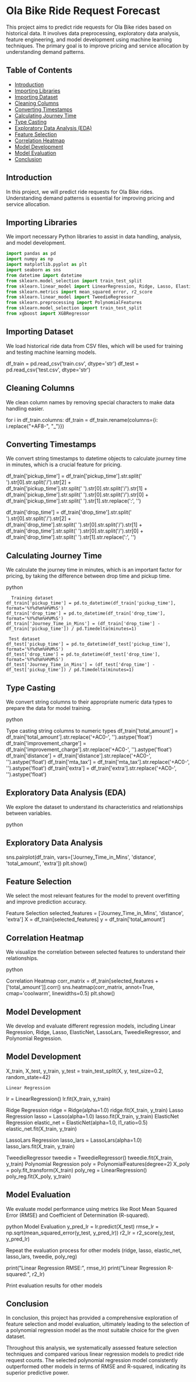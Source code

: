  
# Ola Bike Ride Request Forecast

This project aims to predict ride requests for Ola Bike rides based on historical data. It involves data preprocessing, exploratory data analysis, feature engineering, and model development using machine learning techniques. The primary goal is to improve pricing and service allocation by understanding demand patterns.

## Table of Contents
- [Introduction](#introduction)
- [Importing Libraries](#importing-libraries)
- [Importing Dataset](#importing-dataset)
- [Cleaning Columns](#cleaning-columns)
- [Converting Timestamps](#converting-timestamps)
- [Calculating Journey Time](#calculating-journey-time)
- [Type Casting](#type-casting)
- [Exploratory Data Analysis (EDA)](#exploratory-data-analysis)
- [Feature Selection](#feature-selection)
- [Correlation Heatmap](#correlation-heatmap)
- [Model Development](#model-development)
- [Model Evaluation](#model-evaluation)
- [Conclusion](#conclusion)

## Introduction

In this project, we will predict ride requests for Ola Bike rides. Understanding demand patterns is essential for improving pricing and service allocation.

## Importing Libraries

We import necessary Python libraries to assist in data handling, analysis, and model development.
 
 ```python
import pandas as pd
import numpy as np
import matplotlib.pyplot as plt
import seaborn as sns
from datetime import datetime
from sklearn.model_selection import train_test_split
from sklearn.linear_model import LinearRegression, Ridge, Lasso, ElasticNet, LassoLars
from sklearn.metrics import mean_squared_error, r2_score
from sklearn.linear_model import TweedieRegressor
from sklearn.preprocessing import PolynomialFeatures
from sklearn.model_selection import train_test_split
from xgboost import XGBRegressor
```
## Importing Dataset

We load historical ride data from CSV files, which will be used for training and testing machine learning models.

 
df_train = pd.read_csv('train.csv', dtype='str')
df_test = pd.read_csv('test.csv', dtype='str')

## Cleaning Columns

We clean column names by removing special characters to make data handling easier.

 

for i in df_train.columns:
    df_train = df_train.rename(columns={i: i.replace("+AF8-", "_")})

## Converting Timestamps

We convert string timestamps to datetime objects to calculate journey time in minutes, which is a crucial feature for pricing.

 

df_train['pickup_time'] = df_train['pickup_time'].str.split(' ').str[0].str.split('/').str[2] + \
                        df_train['pickup_time'].str.split(' ').str[0].str.split('/').str[1] + \
                        df_train['pickup_time'].str.split(' ').str[0].str.split('/').str[0] + \
                        df_train['pickup_time'].str.split(' ').str[1].str.replace(':', '')

df_train['drop_time'] = df_train['drop_time'].str.split(' ').str[0].str.split('/').str[2] + \
                        df_train['drop_time'].str.split(' ').str[0].str.split('/').str[1] + \
                        df_train['drop_time'].str.split(' ').str[0].str.split('/').str[0] + \
                        df_train['drop_time'].str.split(' ').str[1].str.replace(':', '')

## Calculating Journey Time

We calculate the journey time in minutes, which is an important factor for pricing, by taking the difference between drop time and pickup time.

 
python
```
  Training dataset
df_train['pickup_time'] = pd.to_datetime(df_train['pickup_time'], format='%Y%d%m%H%M%S')
df_train['drop_time'] = pd.to_datetime(df_train['drop_time'], format='%Y%d%m%H%M%S')
df_train['Journey_Time_in_Mins'] = (df_train['drop_time'] - df_train['pickup_time']) / pd.Timedelta(minutes=1)

 Test dataset
df_test['pickup_time'] = pd.to_datetime(df_test['pickup_time'], format='%Y%d%m%H%M%S')
df_test['drop_time'] = pd.to_datetime(df_test['drop_time'], format='%Y%d%m%H%M%S')
df_test['Journey_Time_in_Mins'] = (df_test['drop_time'] - df_test['pickup_time']) / pd.Timedelta(minutes=1)
```
## Type Casting

We convert string columns to their appropriate numeric data types to prepare the data for model training.

python

  Type casting string columns to numeric types
df_train['total_amount'] = df_train['total_amount'].str.replace('+AC0-', '').astype('float')
df_train['improvement_charge'] = df_train['improvement_charge'].str.replace('+AC0-', '').astype('float')
df_train['distance'] = df_train['distance'].str.replace('+AC0-', '').astype('float')
df_train['mta_tax'] = df_train['mta_tax'].str.replace('+AC0-', '').astype('float')
df_train['extra'] = df_train['extra'].str.replace('+AC0-', '').astype('float')

## Exploratory Data Analysis (EDA)

We explore the dataset to understand its characteristics and relationships between variables.

python

## Exploratory Data Analysis
sns.pairplot(df_train, vars=['Journey_Time_in_Mins', 'distance', 'total_amount', 'extra'])
plt.show()

## Feature Selection

We select the most relevant features for the model to prevent overfitting and improve prediction accuracy.

 
  Feature Selection
selected_features = ['Journey_Time_in_Mins', 'distance', 'extra']
X = df_train[selected_features]
y = df_train['total_amount']

## Correlation Heatmap

We visualize the correlation between selected features to understand their relationships.

python

 Correlation Heatmap
corr_matrix = df_train[selected_features + ['total_amount']].corr()
sns.heatmap(corr_matrix, annot=True, cmap='coolwarm', linewidths=0.5)
plt.show()

## Model Development

We develop and evaluate different regression models, including Linear Regression, Ridge, Lasso, ElasticNet, LassoLars, TweedieRegressor, and Polynomial Regression.

 

##   Model Development
X_train, X_test, y_train, y_test = train_test_split(X, y, test_size=0.2, random_state=42)

    Linear Regression
lr = LinearRegression()
lr.fit(X_train, y_train)

  Ridge Regression
ridge = Ridge(alpha=1.0)
ridge.fit(X_train, y_train)
  Lasso Regression
lasso = Lasso(alpha=1.0)
lasso.fit(X_train, y_train)
  ElasticNet Regression
elastic_net = ElasticNet(alpha=1.0, l1_ratio=0.5)
elastic_net.fit(X_train, y_train)

  LassoLars Regression
lasso_lars = LassoLars(alpha=1.0)
lasso_lars.fit(X_train, y_train)

  TweedieRegressor
tweedie = TweedieRegressor()
tweedie.fit(X_train, y_train)
  Polynomial Regression
poly = PolynomialFeatures(degree=2)
X_poly = poly.fit_transform(X_train)
poly_reg = LinearRegression()
poly_reg.fit(X_poly, y_train)

## Model Evaluation

We evaluate model performance using metrics like Root Mean Squared Error (RMSE) and Coefficient of Determination (R-squared).

python
  Model Evaluation
y_pred_lr = lr.predict(X_test)
rmse_lr = np.sqrt(mean_squared_error(y_test, y_pred_lr))
r2_lr = r2_score(y_test, y_pred_lr)

  Repeat the evaluation process for other models (ridge, lasso, elastic_net, lasso_lars, tweedie, poly_reg)
 

print("Linear Regression RMSE:", rmse_lr)
print("Linear Regression R-squared:", r2_lr)

 Print evaluation results for other models
 

## Conclusion

In conclusion, this project has provided a comprehensive exploration of feature selection and model evaluation, ultimately leading to the selection of a polynomial regression model as the most suitable choice for the given dataset.

Throughout this analysis, we systematically assessed feature selection techniques and compared various linear regression models to predict ride request counts. The selected polynomial regression model consistently outperformed other models in terms of RMSE and R-squared, indicating its superior predictive power.
